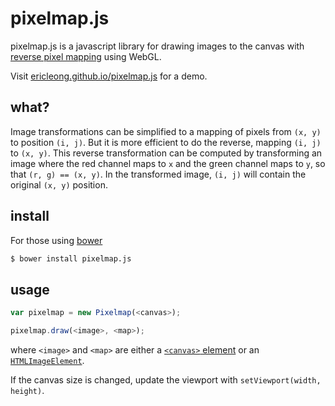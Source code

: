 # pixelmap.js

pixelmap.js is a javascript library for drawing images to the canvas with [reverse pixel mapping](http://www.imagemagick.org/Usage/distorts/#mapping) using WebGL.

Visit [ericleong.github.io/pixelmap.js](http://ericleong.github.io/pixelmap.js) for a demo.

## what?

Image transformations can be simplified to a mapping of pixels from `(x, y)` to position `(i, j)`. 
But it is more efficient to do the reverse, mapping `(i, j)` to `(x, y)`.
This reverse transformation can be computed by transforming an image where the red channel maps to `x` and the green channel maps to `y`, so that `(r, g) == (x, y)`. 
In the transformed image, `(i, j)` will contain the original `(x, y)` position. 

## install

For those using [bower](http://bower.io/)

```bash
$ bower install pixelmap.js
```

## usage

```javascript
var pixelmap = new Pixelmap(<canvas>);

pixelmap.draw(<image>, <map>);
```

where `<image>` and `<map>` are either a [`<canvas>` element](https://developer.mozilla.org/en-US/docs/Web/API/Canvas_API) or an [`HTMLImageElement`](https://developer.mozilla.org/en-US/docs/Web/API/HTMLImageElement).

If the canvas size is changed, update the viewport with `setViewport(width, height)`.